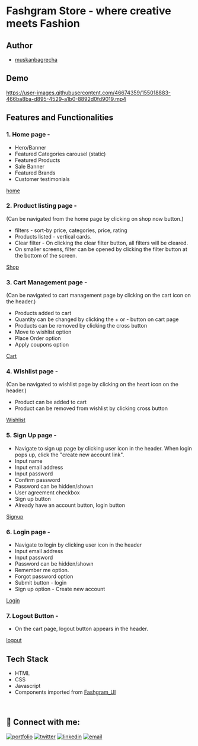 # Fashgram Store - where creative meets Fashion

## Author

- [muskanbagrecha](https://github.com/muskanbagrecha)

## Demo

https://user-images.githubusercontent.com/46674359/155018883-466ba8ba-d895-4529-a1b0-8892d0fd9019.mp4

## Features and Functionalities

### 1. Home page -

- Hero/Banner
- Featured Categories carousel (static)
- Featured Products
- Sale Banner
- Featured Brands
- Customer testimonials

[home](https://fashgram-store.netlify.app/)

### 2. Product listing page -

(Can be navigated from the home page by clicking on shop now button.)

- filters - sort-by price, categories, price, rating
- Products listed - vertical cards.
- Clear filter - On clicking the clear filter button, all filters will be cleared. 
- On smaller screens, filter can be opened by clicking the filter button at the bottom of the screen.

[Shop](https://fashgram-store.netlify.app//shop.html)

### 3. Cart Management page -
(Can be navigated to cart management page by clicking on the cart icon on the header.)

- Products added to cart
- Quantity can be changed by clicking the + or - button on cart page
- Products can be removed by clicking the cross button
- Move to wishlist option
- Place Order option
- Apply coupons option

[Cart](https://fashgram-store.netlify.app//cart.html)

### 4. Wishlist page -

(Can be navigated to wishlist page by clicking on the heart icon on the header.)

- Product can be added to cart
- Product can be removed from wishlist by clicking cross button

[Wishlist](https://fashgram-store.netlify.app//wishlist.html) 

### 5. Sign Up page -

- Navigate to sign up page by clicking user icon in the header. When login pops up, click the "create new account link".
- Input name
- Input email address
- Input password
- Confirm password
- Password can be hidden/shown
- User agreement checkbox
- Sign up button
- Already have an account button, login button

[Signup](https://fashgram-store.netlify.app//authentication/signup.html)

### 6. Login page -

- Navigate to login by clicking user icon in the header
- Input email address
- Input password
- Password can be hidden/shown
- Remember me option.
- Forgot password option
- Submit button - login
- Sign up option - Create new account

[Login](https://fashgram-store.netlify.app//authentication/login.html)

### 7. Logout Button -

- On the cart page, logout button appears in the header.

[logout](https://fashgram-store.netlify.app//cart.html)

## Tech Stack

- HTML
- CSS
- Javascript
- Components imported from [Fashgram_UI](https://fashgram-ui-documentation.netlify.app/)

<br>

## 🔗 Connect with me:
[![portfolio](https://img.shields.io/badge/my_portfolio-000?style=for-the-badge&logo=ko-fi&logoColor=white)](muskanbagrecha.netlify.app)
[![twitter](https://img.shields.io/badge/twitter-1DA1F2?style=for-the-badge&logo=twitter&logoColor=white)](https://twitter.com/HoejackBorseman)
[![linkedin](https://img.shields.io/badge/linkedin-0A66C2?style=for-the-badge&logo=linkedin&logoColor=white)](https://www.linkedin.com/in/muskan-bagrecha-82bbb8176)
[![email](https://img.shields.io/badge/email-DB4437?style=for-the-badge&logo=gmail&logoColor=white)](mailto:muskanbagrecha04@gmail.com)
